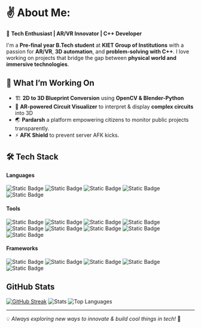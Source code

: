 # ✌️ About Me: 

🚀 **Tech Enthusiast | AR/VR Innovator | C++ Developer**  

I'm a **Pre-final year B.Tech student** at **KIET Group of Institutions** with a passion for **AR/VR**, **3D automation**, and **problem-solving with C++**. I love working on projects that bridge the gap between **physical world and immersive technologies**.  


## 🔹 What I’m Working On  
- 🏗 **2D to 3D Blueprint Conversion** using **OpenCV & Blender-Python**  
- 🔬 **AR-powered Circuit Visualizer** to interpret & display **complex circuits** into 3D 
- 🌏 **Pardarsh** a platform empowering citizens to monitor public projects transparently.
- ⚡ **AFK Shield** to prevent server AFK kicks.


## 🛠️ Tech Stack  
#### Languages
![Static Badge](https://img.shields.io/badge/c%2B%2B-c%2B%2B?style=for-the-badge&logo=cplusplus&logoSize=auto&labelColor=%23273948&color=%23273948&logoColor=%233da37a)
![Static Badge](https://img.shields.io/badge/python-python?style=for-the-badge&logo=python&logoSize=auto&labelColor=%23273948&color=%23273948&logoColor=%233da37a)
![Static Badge](https://img.shields.io/badge/html5-html5?style=for-the-badge&logo=html5&logoColor=%233da37a&logoSize=auto&labelColor=%23273948&color=%23273948)
![Static Badge](https://img.shields.io/badge/css3-css3?style=for-the-badge&logo=css3&logoColor=%233da37a&logoSize=auto&labelColor=%23273948&color=%23273948)
![Static Badge](https://img.shields.io/badge/javascript-javascript?style=for-the-badge&logo=javascript&logoColor=%233da37a&logoSize=auto&labelColor=%23273948&color=%23273948)

#### Tools
![Static Badge](https://img.shields.io/badge/blender-blender?style=for-the-badge&logo=blender&logoSize=auto&labelColor=%23273948&color=%23273948&logoColor=%233da37a)
![Static Badge](https://img.shields.io/badge/unity-unity?style=for-the-badge&logo=unity&logoSize=auto&labelColor=%23273948&color=%23273948&logoColor=%233da37a)
![Static Badge](https://img.shields.io/badge/figma-figma?style=for-the-badge&logo=figma&logoSize=auto&labelColor=%23273948&color=%23273948&logoColor=%233da37a)
![Static Badge](https://img.shields.io/badge/git-git?style=for-the-badge&logo=git&logoSize=auto&labelColor=%23273948&color=%23273948&logoColor=%233da37a)
![Static Badge](https://img.shields.io/badge/github-github?style=for-the-badge&logo=github&logoSize=auto&labelColor=%23273948&color=%23273948&logoColor=%233da37a)
![Static Badge](https://img.shields.io/badge/opencv-opencv?style=for-the-badge&logo=opencv&logoSize=auto&labelColor=%23273948&color=%23273948&logoColor=%233da37a)
![Static Badge](https://img.shields.io/badge/mongodb-mongodb?style=for-the-badge&logo=mongodb&logoSize=auto&labelColor=%23273948&color=%23273948&logoColor=%233da37a)
![Static Badge](https://img.shields.io/badge/vite-vite?style=for-the-badge&logo=vite&logoSize=auto&labelColor=%23273948&color=%23273948&logoColor=%233da37a)
![Static Badge](https://img.shields.io/badge/playcanvas-playcanvas?style=for-the-badge&logo=playcanvas&logoSize=auto&labelColor=%23273948&color=%23273948&logoColor=%233da37a)

#### Frameworks
![Static Badge](https://img.shields.io/badge/tailwindcss-tailwindcss?style=for-the-badge&logo=tailwindcss&logoSize=auto&labelColor=%23273948&color=%23273948&logoColor=%233da37a)
![Static Badge](https://img.shields.io/badge/react-react?style=for-the-badge&logo=react&logoSize=auto&labelColor=%23273948&color=%23273948&logoColor=%233da37a)
![Static Badge](https://img.shields.io/badge/aframe-aframe?style=for-the-badge&logo=aframe&logoSize=auto&labelColor=%23273948&color=%23273948&logoColor=%233da37a)
![Static Badge](https://img.shields.io/badge/bootstrap-bootstrap?style=for-the-badge&logo=bootstrap&logoColor=%233da37a&logoSize=auto&labelColor=%23273948&color=%23273948)
![Static Badge](https://img.shields.io/badge/flutter-flutter?style=for-the-badge&logo=flutter&logoSize=auto&labelColor=%23273948&color=%23273948&logoColor=%233da37a)

## GitHub Stats
<a href="https://git.io/streak-stats"><img src="https://github-readme-streak-stats-lime-omega.vercel.app?user=sarvinshrivastava&theme=vue-dark&hide_border=true" alt="GitHub Streak" /></a>
<img src="https://github-readme-stats.vercel.app/api?username=sarvinshrivastava&theme=vue-dark&show_icons=true&hide_border=true&count_private=true" alt="Stats">
<img src="https://github-readme-stats.vercel.app/api/top-langs/?username=sarvinshrivastava&theme=vue-dark&show_icons=true&hide_border=true&layout=compact" alt="Top Languages">


---
💡 *Always exploring new ways to innovate & build cool things in tech!* 🚀  
